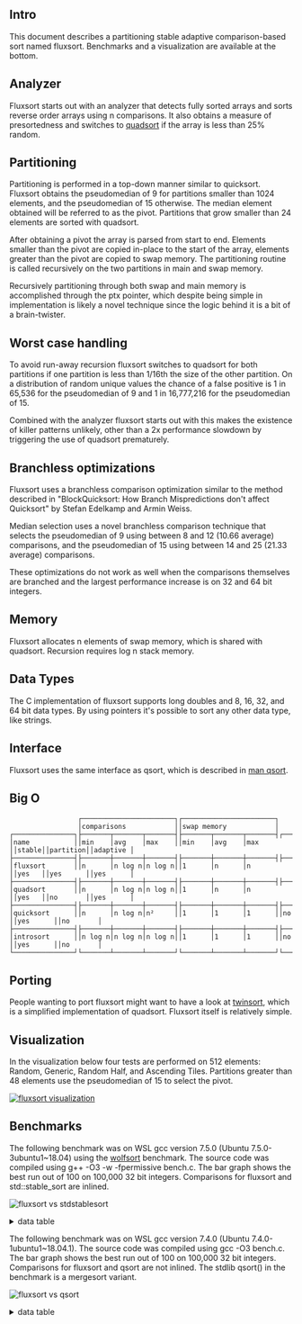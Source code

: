 Intro
-----
This document describes a partitioning stable adaptive comparison-based sort named fluxsort. Benchmarks and a visualization are available at the bottom.

Analyzer
--------
Fluxsort starts out with an analyzer that detects fully sorted arrays and sorts reverse order arrays using n comparisons. It also obtains a measure of presortedness and switches to [quadsort](https://github.com/scandum/quadsort) if the array is less than 25% random.

Partitioning
------------
Partitioning is performed in a top-down manner similar to quicksort. Fluxsort obtains the pseudomedian of 9 for partitions smaller than 1024 elements, and the pseudomedian of 15 otherwise. The median element obtained will be referred to as the pivot. Partitions that grow smaller than 24 elements are sorted with quadsort.

After obtaining a pivot the array is parsed from start to end. Elements smaller than the pivot are copied in-place to the start of the array, elements greater than the pivot are copied to swap memory. The partitioning routine is called recursively on the two partitions in main and swap memory.

Recursively partitioning through both swap and main memory is accomplished through the ptx pointer, which despite being simple in implementation is likely a novel technique since the logic behind it is a bit of a brain-twister.

Worst case handling
-------------------
To avoid run-away recursion fluxsort switches to quadsort for both partitions if one partition is less than 1/16th the size of the other partition. On a distribution of random unique values the chance of a false positive is 1 in 65,536 for the pseudomedian of 9 and 1 in 16,777,216 for the pseudomedian of 15.

Combined with the analyzer fluxsort starts out with this makes the existence of killer patterns unlikely, other than a 2x performance slowdown by triggering the use of quadsort prematurely.

Branchless optimizations
------------------------
Fluxsort uses a branchless comparison optimization similar to the method described in "BlockQuicksort: How Branch Mispredictions don't affect Quicksort" by Stefan Edelkamp and Armin Weiss.

Median selection uses a novel branchless comparison technique that selects the pseudomedian of 9 using between 8 and 12 (10.66 average) comparisons, and the pseudomedian of 15 using between 14 and 25 (21.33 average) comparisons.

These optimizations do not work as well when the comparisons themselves are branched and the largest performance increase is on 32 and 64 bit integers.

Memory
------
Fluxsort allocates n elements of swap memory, which is shared with quadsort. Recursion requires log n stack memory.

Data Types
----------
The C implementation of fluxsort supports long doubles and 8, 16, 32, and 64 bit data types. By using pointers it's possible to sort any other data type, like strings.

Interface
---------
Fluxsort uses the same interface as qsort, which is described in [man qsort](https://man7.org/linux/man-pages/man3/qsort.3p.html).

Big O
-----
```cobol
                 ┌───────────────────────┐┌───────────────────────┐
                 │comparisons            ││swap memory            │
┌───────────────┐├───────┬───────┬───────┤├───────┬───────┬───────┤┌──────┐┌─────────┐┌─────────┐
│name           ││min    │avg    │max    ││min    │avg    │max    ││stable││partition││adaptive │
├───────────────┤├───────┼───────┼───────┤├───────┼───────┼───────┤├──────┤├─────────┤├─────────┤
│fluxsort       ││n      │n log n│n log n││1      │n      │n      ││yes   ││yes      ││yes      │
├───────────────┤├───────┼───────┼───────┤├───────┼───────┼───────┤├──────┤├─────────┤├─────────┤
│quadsort       ││n      │n log n│n log n││1      │n      │n      ││yes   ││no       ││yes      │
├───────────────┤├───────┼───────┼───────┤├───────┼───────┼───────┤├──────┤├─────────┤├─────────┤
│quicksort      ││n      │n log n│n²     ││1      │1      │1      ││no    ││yes      ││no       │
├───────────────┤├───────┼───────┼───────┤├───────┼───────┼───────┤├──────┤├─────────┤├─────────┤
│introsort      ││n log n│n log n│n log n││1      │1      │1      ││no    ││yes      ││no       │
└───────────────┘└───────┴───────┴───────┘└───────┴───────┴───────┘└──────┘└─────────┘└─────────┘
```

Porting
-------
People wanting to port fluxsort might want to have a look at [twinsort](https://github.com/scandum/twinsort), which is a simplified implementation of quadsort. Fluxsort itself is relatively simple.

Visualization
-------------
In the visualization below four tests are performed on 512 elements: Random, Generic, Random Half, and Ascending Tiles. Partitions greater than 48 elements use the pseudomedian of 15 to select the pivot.

[![fluxsort visualization](https://github.com/scandum/fluxsort/blob/main/images/fluxsort.gif)](https://youtu.be/pXPrCTi-gRE)

Benchmarks
----------

The following benchmark was on WSL gcc version 7.5.0 (Ubuntu 7.5.0-3ubuntu1~18.04) using the [wolfsort](https://github.com/scandum/wolfsort) benchmark.
The source code was compiled using g++ -O3 -w -fpermissive bench.c. The bar graph shows the best run out of 100 on 100,000 32 bit integers. Comparisons for fluxsort and std::stable_sort are inlined.

![fluxsort vs stdstablesort](https://github.com/scandum/fluxsort/blob/main/images/fluxsort_vs_stdstablesort.png)

<details><summary>data table</summary>

|      Name |    Items | Type |     Best |  Average |     Loops | Samples |     Distribution |
| --------- | -------- | ---- | -------- | -------- | --------- | ------- | ---------------- |
|stablesort |   100000 |   64 | 0.006123 | 0.006153 |         1 |     100 |     random order |
|  fluxsort |   100000 |   64 | 0.002477 | 0.002488 |         1 |     100 |     random order |

|      Name |    Items | Type |     Best |  Average |     Loops | Samples |     Distribution |
| --------- | -------- | ---- | -------- | -------- | --------- | ------- | ---------------- |
|stablesort |   100000 |   32 | 0.006008 | 0.006033 |         1 |     100 |     random order |
|  fluxsort |   100000 |   32 | 0.002329 | 0.002345 |         1 |     100 |     random order |
|           |          |      |          |          |           |         |                  |
|stablesort |   100000 |   32 | 0.000679 | 0.000683 |         1 |     100 |  ascending order |
|  fluxsort |   100000 |   32 | 0.000037 | 0.000037 |         1 |     100 |  ascending order |
|           |          |      |          |          |           |         |                  |
|stablesort |   100000 |   32 | 0.001375 | 0.001402 |         1 |     100 |    ascending saw |
|  fluxsort |   100000 |   32 | 0.000842 | 0.000854 |         1 |     100 |    ascending saw |
|           |          |      |          |          |           |         |                  |
|stablesort |   100000 |   32 | 0.003827 | 0.003853 |         1 |     100 |    generic order |
|  fluxsort |   100000 |   32 | 0.001129 | 0.001140 |         1 |     100 |    generic order |
|           |          |      |          |          |           |         |                  |
|stablesort |   100000 |   32 | 0.000901 | 0.000912 |         1 |     100 | descending order |
|  fluxsort |   100000 |   32 | 0.000048 | 0.000048 |         1 |     100 | descending order |
|           |          |      |          |          |           |         |                  |
|stablesort |   100000 |   32 | 0.001021 | 0.001035 |         1 |     100 |   descending saw |
|  fluxsort |   100000 |   32 | 0.000351 | 0.000365 |         1 |     100 |   descending saw |
|           |          |      |          |          |           |         |                  |
|stablesort |   100000 |   32 | 0.002034 | 0.002060 |         1 |     100 |      random tail |
|  fluxsort |   100000 |   32 | 0.001485 | 0.001492 |         1 |     100 |      random tail |
|           |          |      |          |          |           |         |                  |
|stablesort |   100000 |   32 | 0.003520 | 0.003542 |         1 |     100 |      random half |
|  fluxsort |   100000 |   32 | 0.002077 | 0.002088 |         1 |     100 |      random half |
|           |          |      |          |          |           |         |                  |
|stablesort |   100000 |   32 | 0.000922 | 0.000956 |         1 |     100 |  ascending tiles |
|  fluxsort |   100000 |   32 | 0.000674 | 0.000692 |         1 |     100 |  ascending tiles |

</details>

The following benchmark was on WSL gcc version 7.4.0 (Ubuntu 7.4.0-1ubuntu1~18.04.1).
The source code was compiled using gcc -O3 bench.c. The bar graph shows the best run out of 100 on 100,000 32 bit integers. Comparisons for fluxsort and qsort are not inlined. The stdlib qsort() in the benchmark is a mergesort variant. 

![fluxsort vs qsort](https://github.com/scandum/fluxsort/blob/main/images/fluxsort_vs_qsort.png)

<details><summary>data table</summary>

|      Name |    Items | Type |     Best |  Average |  Compares | Samples |     Distribution |
| --------- | -------- | ---- | -------- | -------- | --------- | ------- | ---------------- |
|     qsort |   100000 |   64 | 0.009427 | 0.009512 |   1536491 |     100 |     random order |
|  fluxsort |   100000 |   64 | 0.004853 | 0.004862 |   2001035 |     100 |     random order |

|      Name |    Items | Type |     Best |  Average |  Compares | Samples |     Distribution |
| --------- | -------- | ---- | -------- | -------- | --------- | ------- | ---------------- |
|     qsort |   100000 |   32 | 0.008472 | 0.008609 |   1536634 |     100 |     random order |
|  fluxsort |   100000 |   32 | 0.004117 | 0.004136 |   1990342 |     100 |     random order |
|           |          |      |          |          |           |         |                  |
|     qsort |   100000 |   32 | 0.002017 | 0.002194 |    815024 |     100 |  ascending order |
|  fluxsort |   100000 |   32 | 0.000140 | 0.000140 |     99999 |     100 |  ascending order |
|           |          |      |          |          |           |         |                  |
|     qsort |   100000 |   32 | 0.002817 | 0.002855 |    915019 |     100 |    ascending saw |
|  fluxsort |   100000 |   32 | 0.001514 | 0.001525 |    558847 |     100 |    ascending saw |
|           |          |      |          |          |           |         |                  |
|     qsort |   100000 |   32 | 0.006382 | 0.006435 |   1532339 |     100 |    generic order |
|  fluxsort |   100000 |   32 | 0.002333 | 0.002349 |   1269601 |     100 |    generic order |
|           |          |      |          |          |           |         |                  |
|     qsort |   100000 |   32 | 0.002450 | 0.002479 |    853904 |     100 | descending order |
|  fluxsort |   100000 |   32 | 0.000150 | 0.000150 |     99999 |     100 | descending order |
|           |          |      |          |          |           |         |                  |
|     qsort |   100000 |   32 | 0.002826 | 0.002916 |   1063907 |     100 |   descending saw |
|  fluxsort |   100000 |   32 | 0.001171 | 0.001200 |    697343 |     100 |   descending saw |
|           |          |      |          |          |           |         |                  |
|     qsort |   100000 |   32 | 0.003705 | 0.003751 |   1012028 |     100 |      random tail |
|  fluxsort |   100000 |   32 | 0.002251 | 0.002261 |    681125 |     100 |      random tail |
|           |          |      |          |          |           |         |                  |
|     qsort |   100000 |   32 | 0.005447 | 0.005497 |   1200835 |     100 |      random half |
|  fluxsort |   100000 |   32 | 0.003728 | 0.003747 |   1889402 |     100 |      random half |
|           |          |      |          |          |           |         |                  |
|     qsort |   100000 |   32 | 0.003873 | 0.004301 |   1209200 |     100 |  ascending tiles |
|  fluxsort |   100000 |   32 | 0.000999 | 0.001005 |    400063 |     100 |  ascending tiles |

</details>
